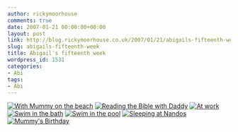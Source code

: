 ```yaml
---
author: rickymoorhouse
comments: true
date: 2007-01-21 00:00:00+00:00
layout: post
link: http://blog.rickymoorhouse.co.uk/2007/01/21/abigails-fifteenth-week/
slug: abigails-fifteenth-week
title: Abigail's fifteenth week
wordpress_id: 1531
categories:
- Abi
tags:
- Abi
---
```


[![With Mummy on the beach](http://samespirit.net/ricky/images/365/2007-01-14b.png)](http://samespirit.net/ricky/images/365/big/2007-01-14b.jpg)
[](http://samespirit.net/ricky/images/365/big/2007-01-14b2.jpg)
[![Reading the Bible with Daddy](http://samespirit.net/ricky/images/365/2007-01-14c.png)](http://samespirit.net/ricky/images/365/big/2007-01-14c.jpg)
[![At work](http://samespirit.net/ricky/images/365/2007-01-14d.png)](http://samespirit.net/ricky/images/365/big/2007-01-14d.jpg)
[![Swim in the bath](http://samespirit.net/ricky/images/365/2007-01-14e.png)](http://samespirit.net/ricky/images/365/big/2007-01-14e.jpg)
[![Swim in the pool](http://samespirit.net/ricky/images/365/2007-01-14f.png)](http://samespirit.net/ricky/images/365/big/2007-01-14f.jpg)
[](http://samespirit.net/ricky/images/365/big/2007-01-14f2.jpg)
[![Sleeping at Nandos](http://samespirit.net/ricky/images/365/2007-01-14g.png)](http://samespirit.net/ricky/images/365/big/2007-01-14g.jpg)
[![Mummy's Birthday](http://samespirit.net/ricky/images/365/2007-01-14a.png)](http://samespirit.net/ricky/images/365/big/2007-01-14a.jpg)
